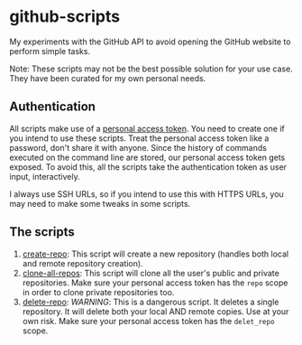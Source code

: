# github-scripts

My experiments with the GitHub API to avoid opening the GitHub website to perform simple tasks.

Note: These scripts may not be the best possible solution for your use case. They have been curated for my own personal needs.

## Authentication
All scripts make use of a [personal access token](https://help.github.com/en/articles/creating-a-personal-access-token-for-the-command-line). You need to create one if you intend to use these scripts. Treat the personal access token like a password, don't share it with anyone.
Since the history of commands executed on the command line are stored, our personal access token gets exposed. To avoid this, all the scripts take the authentication token as user input, interactively.

I always use SSH URLs, so if you intend to use this with HTTPS URLs, you may need to make some tweaks in some scripts.

## The scripts
1. [create-repo](./create-repo.sh): This script will create a new repository (handles both local and remote repository creation).
2. [clone-all-repos](./clone-all-repos.sh): This script will clone all the user's public and private repositories. Make sure your personal access token has the `repo` scope in order to clone private repositories too.
3. [delete-repo](./delete-repo.sh): *WARNING*: This is a dangerous script. It deletes a single repository. It will delete both your local AND remote copies. Use at your own risk. Make sure your personal access token has the `delet_repo` scope.
